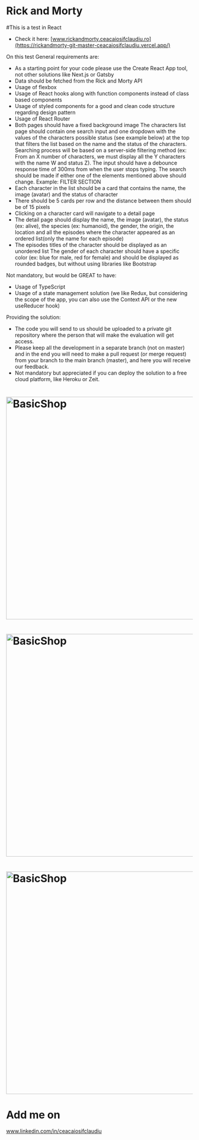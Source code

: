 # Rick and Morty

#This is a test in React

- Check it here:
 [www.rickandmorty.ceacaiosifclaudiu.ro](https://rickandmorty-git-master-ceacaiosifclaudiu.vercel.app/)

On this test General requirements are:

- As a starting point for your code please use the Create React
  App tool, not other solutions like Next.js or Gatsby
- Data should be fetched from the Rick and Morty API
- Usage of flexbox
- Usage of React hooks along with function components instead
  of class based components
- Usage of styled components for a good and clean code
  structure regarding design pattern
- Usage of React Router
- Both pages should have a fixed background image
  The characters list page should contain one search input and
  one dropdown with the values of the characters possible status
  (see example below) at the top that filters the list based on the
  name and the status of the characters. Searching process will
  be based on a server-side filtering method (ex: From an X
  number of characters, we must display all the Y characters with
  the name W and status Z). The input should have a debounce
  response time of 300ms from when the user stops typing. The
  search should be made if either one of the elements mentioned
  above should change. Example: FILTER SECTION
- Each character in the list should be a card that contains the
  name, the image (avatar) and the status of character
- There should be 5 cards per row and the distance between
  them should be of 15 pixels
- Clicking on a character card will navigate to a detail page
- The detail page should display the name, the image (avatar),
  the status (ex: alive), the species (ex: humanoid), the gender,
  the origin, the location and all the episodes where the
  character appeared as an ordered list(only the name for each
  episode)
- The episodes titles of the character should be displayed as an
  unordered list
  The gender of each character should have a specific color (ex:
  blue for male, red for female) and should be displayed as
  rounded badges, but without using libraries like Bootstrap

Not mandatory, but would be GREAT to have:

- Usage of TypeScript
- Usage of a state management solution (we like Redux, but
  considering the scope of the app, you can also use the Context
  API or the new useReducer hook)

Providing the solution:

- The code you will send to us should be uploaded to a private git
  repository where the person that will make the evaluation will
  get access.
- Please keep all the development in a separate branch (not on
  master) and in the end you will need to make a pull request (or
  merge request) from your branch to the main branch (master),
  and here you will receive our feedback.
- Not mandatory but appreciated if you can deploy the solution
  to a free cloud platform, like Heroku or Zeit.


 # <img src="https://user-images.githubusercontent.com/110819428/234557147-99799a26-011b-4dec-bc41-152b1b1baa13.jpg" alt="BasicShop" width="600"/> 
 # <img src="https://user-images.githubusercontent.com/110819428/234557219-16a3fd3e-034a-4f9d-a232-e0e5db3047ba.jpg" alt="BasicShop" width="600"/> 
 # <img src="https://user-images.githubusercontent.com/110819428/234557278-d1a52d5c-4e3d-4a70-b5b9-5ce279c7b15c.jpg" alt="BasicShop" width="600"/> 


# Add me on

www.linkedin.com/in/ceacaiosifclaudiu

